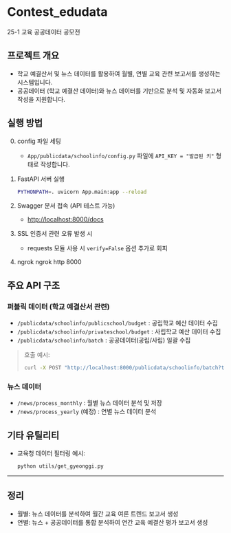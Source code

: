 # Contest_edudata
25-1 교육 공공데이터 공모전

## 프로젝트 개요
- 학교 예결산서 및 뉴스 데이터를 활용하여 월별, 연별 교육 관련 보고서를 생성하는 시스템입니다.
- 공공데이터 (학교 예결산 데이터)와 뉴스 데이터를 기반으로 분석 및 자동화 보고서 작성을 지원합니다.

## 실행 방법

0. config 파일 세팅  
   - `App/publicdata/schoolinfo/config.py` 파일에 `API_KEY = "발급된 키"` 형태로 작성합니다.

1. FastAPI 서버 실행  
   ```bash
   PYTHONPATH=. uvicorn App.main:app --reload
   ```

2. Swagger 문서 접속 (API 테스트 가능)  
   - [http://localhost:8000/docs](http://localhost:8000/docs)

3. SSL 인증서 관련 오류 발생 시  
   - requests 모듈 사용 시 `verify=False` 옵션 추가로 회피

4. ngrok
ngrok http 8000

## 주요 API 구조

### 퍼블릭 데이터 (학교 예결산서 관련)
- `/publicdata/schoolinfo/publicschool/budget` : 공립학교 예산 데이터 수집
- `/publicdata/schoolinfo/privateschool/budget` : 사립학교 예산 데이터 수집
- `/publicdata/schoolinfo/batch` : 공공데이터(공립/사립) 일괄 수집

> 호출 예시:  
> ```bash
> curl -X POST "http://localhost:8000/publicdata/schoolinfo/batch?type=both"
> ```

### 뉴스 데이터
- `/news/process_monthly` : 월별 뉴스 데이터 분석 및 저장
- `/news/process_yearly` (예정) : 연별 뉴스 데이터 분석

## 기타 유틸리티
- 교육청 데이터 필터링 예시:
  ```bash
  python utils/get_gyeonggi.py
  ```

---

## 정리
- 월별: 뉴스 데이터를 분석하여 월간 교육 여론 트렌드 보고서 생성
- 연별: 뉴스 + 공공데이터를 통합 분석하여 연간 교육 예결산 평가 보고서 생성